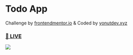 # Todo App
Challenge by <a href="https://frontendmentor.io">frontendmentor.io</a> & Coded by <a href="https://yonutdev.xyz">yonutdev.xyz</a>
<h3><a href="https://todo.yonutdev.xyz/">👀 LIVE</a></h3>
<img src="https://i.imgur.com/GwqeS47.png"></img>
